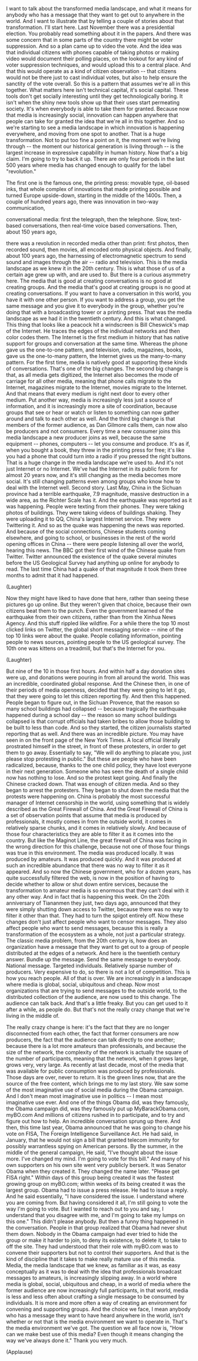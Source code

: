 
I want to talk about the transformed media landscape,
and what it means for anybody who has a message that they want to get out
to anywhere in the world.
And I want to illustrate that by telling a couple of stories
about that transformation.
I&#39;ll start here. Last November there was a presidential election.
You probably read something about it in the papers.
And there was some concern that in some parts of the country
there might be voter suppression.
And so a plan came up to video the vote.
And the idea was that individual citizens
with phones capable of taking photos or making video
would document their polling places,
on the lookout for any kind of voter suppression techniques,
and would upload this to a central place.
And that this would operate as a kind of citizen observation --
that citizens would not be there just to cast individual votes,
but also to help ensure the sanctity of the vote overall.
So this is a pattern that assumes we&#39;re all in this together.
What matters here
isn&#39;t technical capital,
it&#39;s social capital.
These tools don&#39;t get socially interesting
until they get technologically boring.
It isn&#39;t when the shiny new tools show up
that their uses start permeating society.
It&#39;s when everybody is able to take them for granted.
Because now that media is increasingly social,
innovation can happen anywhere
that people can take for granted the idea that we&#39;re all in this together.
And so we&#39;re starting to see a media landscape
in which innovation is happening everywhere,
and moving from one spot to another.
That is a huge transformation.
Not to put too fine a point on it, the moment we&#39;re living through --
the moment our historical generation is living through --
is the largest increase in expressive capability
in human history.
Now that&#39;s a big claim. I&#39;m going to try to back it up.
There are only four periods in the last 500 years
where media has changed enough to qualify for the label &quot;revolution.&quot;

The first one is the famous one, the printing press:
movable type, oil-based inks, that whole complex of innovations
that made printing possible
and turned Europe upside-down, starting in the middle of the 1400s.
Then, a couple of hundred years ago,
there was innovation in two-way communication,

conversational media: first the telegraph, then the telephone.
Slow, text-based conversations,
then real-time voice based conversations.
Then, about 150 years ago,

there was a revolution in recorded media other than print:
first photos, then recorded sound,
then movies, all encoded onto physical objects.
And finally, about 100 years ago, the harnessing of electromagnetic spectrum
to send sound and images through the air -- radio and television.
This is the media landscape as we knew it in the 20th century.
This is what those of us of a certain age
grew up with, and are used to.
But there is a curious asymmetry here.
The media that is good at creating conversations
is no good at creating groups.
And the media that&#39;s good at creating groups
is no good at creating conversations.
If you want to have a conversation
in this world, you have it with one other person.
If you want to address a group, you get the same message
and you give it to everybody in the group,
whether you&#39;re doing that with a broadcasting tower or a printing press.
That was the media landscape
as we had it in the twentieth century.
And this is what changed.
This thing that looks like a peacock hit a windscreen
is Bill Cheswick&#39;s map of the Internet.
He traces the edges of the individual networks
and then color codes them.
The Internet is the first medium in history
that has native support for groups
and conversation at the same time.
Whereas the phone gave us the one-to-one pattern,
and television, radio, magazines, books,
gave us the one-to-many pattern,
the Internet gives us the many-to-many pattern.
For the first time,
media is natively good at supporting these kinds of conversations.
That&#39;s one of the big changes.
The second big change
is that, as all media gets digitized,
the Internet also becomes the mode of carriage
for all other media,
meaning that phone calls migrate to the Internet,
magazines migrate to the Internet, movies migrate to the Internet.
And that means that every medium
is right next door to every other medium.
Put another way,
media is increasingly less just a source of information,
and it is increasingly more a site of coordination,
because groups that see or hear or watch or listen to something
can now gather around and talk to each other as well.
And the third big change
is that members of the former audience, as Dan Gilmore calls them,
can now also be producers and not consumers.
Every time a new consumer
joins this media landscape
a new producer joins as well,
because the same equipment --
phones, computers --
let you consume and produce.
It&#39;s as if, when you bought a book, they threw in the printing press for free;
it&#39;s like you had a phone that could turn into a radio
if you pressed the right buttons.
That is a huge change
in the media landscape we&#39;re used to.
And it&#39;s not just Internet or no Internet.
We&#39;ve had the Internet in its public form
for almost 20 years now,
and it&#39;s still changing
as the media becomes more social.
It&#39;s still changing patterns
even among groups who know how to deal with the Internet well.
Second story.
Last May, China in the Sichuan province
had a terrible earthquake, 7.9 magnitude,
massive destruction in a wide area, as the Richter Scale has it.
And the earthquake was reported as it was happening.
People were texting from their phones. They were taking photos of buildings.
They were taking videos of buildings shaking.
They were uploading it to QQ, China&#39;s largest Internet service.
They were Twittering it.
And so as the quake was happening
the news was reported.
And because of the social connections,
Chinese students coming elsewhere, and going to school,
or businesses in the rest of the world opening offices in China --
there were people listening all over the world, hearing this news.
The BBC got their first wind of the Chinese quake from Twitter.
Twitter announced the existence of the quake
several minutes before the US Geological Survey
had anything up online for anybody to read.
The last time China had a quake of that magnitude
it took them three months to admit that it had happened.

(Laughter)

Now they might have liked to have done that here,
rather than seeing these pictures go up online.
But they weren&#39;t given that choice,
because their own citizens beat them to the punch.
Even the government learned of the earthquake from their own citizens,
rather than from the Xinhua News Agency.
And this stuff rippled like wildfire.
For a while there
the top 10 most clicked links on Twitter,
the global short messaging service --
nine of the top 10 links were about the quake.
People collating information,
pointing people to news sources,
pointing people to the US geological survey.
The 10th one was kittens on a treadmill, but that&#39;s the Internet for you.

(Laughter)

But nine of the 10 in those first hours.
And within half a day donation sites were up,
and donations were pouring in from all around the world.
This was an incredible, coordinated global response.
And the Chinese then, in one of their periods of media openness,
decided that they were going to let it go,
that they were going to let this citizen reporting fly.
And then this happened.
People began to figure out, in the Sichuan Provence,
that the reason so many school buildings had collapsed --
because tragically the earthquake happened during a school day --
the reason so many school buildings collapsed
is that corrupt officials had taken bribes
to allow those building to be built to less than code.
And so they started, the citizen journalists started
reporting that as well. And there was an incredible picture.
You may have seen in on the front page of the New York Times.
A local official literally prostrated himself in the street,
in front of these protesters,
in order to get them to go away.
Essentially to say, &quot;We will do anything to placate you,
just please stop protesting in public.&quot;
But these are people who have been radicalized,
because, thanks to the one child policy,
they have lost everyone in their next generation.
Someone who has seen the death of a single child
now has nothing to lose.
And so the protest kept going.
And finally the Chinese cracked down.
That was enough of citizen media.
And so they began to arrest the protesters.
They began to shut down the media that the protests were happening on.
China is probably the most successful
manager of Internet censorship in the world,
using something that is widely described as the Great Firewall of China.
And the Great Firewall of China
is a set of observation points
that assume that media is produced by professionals,
it mostly comes in from the outside world,
it comes in relatively sparse chunks,
and it comes in relatively slowly.
And because of those four characteristics
they are able to filter it as it comes into the country.
But like the Maginot Line,
the great firewall of China was facing in the wrong direction
for this challenge,
because not one of those four things was true in this environment.
The media was produced locally. It was produced by amateurs.
It was produced quickly. And it was produced at such an incredible abundance
that there was no way to filter it as it appeared.
And so now the Chinese government, who for a dozen years,
has quite successfully filtered the web,
is now in the position of having to decide
whether to allow or shut down entire services,
because the transformation to amateur media
is so enormous that they can&#39;t deal with it any other way.
And in fact that is happening this week.
On the 20th anniversary of Tiananmen
they just, two days ago, announced
that they were simply shutting down access to Twitter,
because there was no way to filter it other than that.
They had to turn the spigot entirely off.
Now these changes don&#39;t just affect people who want to censor messages.
They also affect people who want to send messages,
because this is really a transformation of the ecosystem as a whole,
not just a particular strategy.
The classic media problem, from the 20th century
is, how does an organization have a message
that they want to get out
to a group of people distributed at the edges of a network.
And here is the twentieth century answer.
Bundle up the message. Send the same message to everybody.
National message. Targeted individuals.
Relatively sparse number of producers.
Very expensive to do,
so there is not a lot of competition.
This is how you reach people.
All of that is over.
We are increasingly in a landscape where media is global,
social, ubiquitous and cheap.
Now most organizations that are trying to send messages
to the outside world, to the distributed collection of the audience,
are now used to this change.
The audience can talk back.
And that&#39;s a little freaky. But you can get used to it after a while, as people do.
But that&#39;s not the really crazy change that we&#39;re living in the middle of.

The really crazy change is here:
it&#39;s the fact that they are no longer disconnected from each other,
the fact that former consumers are now producers,
the fact that the audience can talk directly to one another;
because there is a lot more amateurs than professionals,
and because the size of the network,
the complexity of the network is actually the square
of the number of participants,
meaning that the network, when it grows large,
grows very, very large.
As recently at last decade,
most of the media that was available for public consumption
was produced by professionals.
Those days are over, never to return.
It is the green lines now, that are the source of the free content,
which brings me to my last story.
We saw some of the most imaginative use
of social media during the Obama campaign.
And I don&#39;t mean most imaginative use in politics --
I mean most imaginative use ever.
And one of the things Obama did, was they famously,
the Obama campaign did, was they famously put up
MyBarackObama.com, myBO.com
And millions of citizens rushed in to participate,
and to try and figure out how to help.
An incredible conversation sprung up there.
And then, this time last year,
Obama announced that he was going to change his vote on FISA,
The Foreign Intelligence Surveillance Act.
He had said, in January, that he would not sign a bill
that granted telecom immunity for possibly warrantless spying
on American persons.
By the summer, in the middle of the general campaign,
He said, &quot;I&#39;ve thought about the issue more. I&#39;ve changed my mind.
I&#39;m going to vote for this bill.&quot;
And many of his own supporters
on his own site went very publicly berserk.
It was Senator Obama when they created it. They changed the name later.
&quot;Please get FISA right.&quot;
Within days of this group being created
it was the fastest growing group on myBO.com;
within weeks of its being created it was the largest group.
Obama had to issue a press release.
He had to issue a reply.
And he said essentially, &quot;I have considered the issue.
I understand where you are coming from.
But having considered it all, I&#39;m still going to vote the way I&#39;m going to vote.
But I wanted to reach out to you and say, I understand that you disagree with me,
and I&#39;m going to take my lumps on this one.&quot;
This didn&#39;t please anybody. But then a funny thing happened in the conversation.
People in that group realized
that Obama had never shut them down.
Nobody in the Obama campaign had ever tried to hide the group
or make it harder to join,
to deny its existence, to delete it,
to take to off the site.
They had understood that their role
with myBO.com was to convene their supporters
but not to control their supporters.
And that is the kind of discipline
that it takes to make really mature use
of this media.
Media, the media landscape that we knew,
as familiar as it was, as easy conceptually as it was
to deal with the idea that professionals broadcast
messages to amateurs,
is increasingly slipping away.
In a world where media is global, social, ubiquitous and cheap,
in a world of media where the former audience
are now increasingly full participants,
in that world, media is less and less often
about crafting a single message
to be consumed by individuals.
It is more and more often
a way of creating an environment for convening
and supporting groups.
And the choice we face,
I mean anybody who has a message they want to have heard
anywhere in the world,
isn&#39;t whether or not that is the media environment we want to operate in.
That&#39;s the media environment we&#39;ve got.
The question we all face now is,
&quot;How can we make best use of this media?
Even though it means changing the way we&#39;ve always done it.&quot;
Thank you very much.

(Applause)

